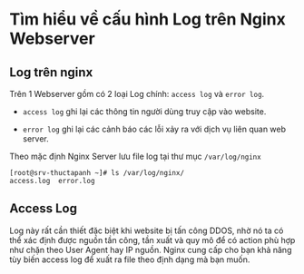 # Tìm hiểu về cấu hình Log trên Nginx Webserver

## Log trên nginx

Trên 1 Webserver gồm có 2 loại Log chính: `access log` và `error log`.

- `access log` ghi lại các thông tin người dùng truy cập vào website.

- `error log` ghi lại các cảnh báo các lỗi xảy ra với dịch vụ liên quan web server.

Theo mặc định Nginx Server lưu file log tại thư mục `/var/log/nginx`

```
[root@srv-thuctapanh ~]# ls /var/log/nginx/
access.log  error.log
```

## Access Log

Log này rất cần thiết đặc biệt khi website bị tấn công DDOS, nhờ nó ta có thể xác định được nguồn tần công, tần xuất và quy mô để có action phù hợp như chặn theo User Agent hay IP nguồn. Nginx cung cấp cho bạn khả năng tùy biến access log để xuất ra file theo định dạng mà bạn muốn.

